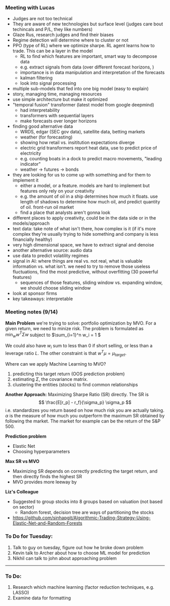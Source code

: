 ### Meeting with Lucas
* Judges are not too technical
* They are aware of new technologies but surface level (judges care bout techincals and P/L, they like numbers)
* Glaze Rus, research judges and find their biases
* Regime detection will determine where to cluster or not
* PPO (type of RL) where we optimize sharpe. RL agent learns how to trade. This
  can be a layer in the model
  * RL to find which features are important, smart way to decompose data
  * e.g. extract signals from data (over different forecast horizons, ) 
  * importance is in data manipulation and interpretation of the forecasts
  * kalman filtering
  * look into signal processing
* multiple sub-models that fed into one big model (easy to explain)
* story, managing time, managing resources
* use simple architecture but make it optimized
* "temporal fusion" transformer (latest model from google deepmind)
  * had interpretability
  * transformers with sequential layers
  * make forecasts over longer horizons
* finding good alternative data
  * WRDS, edgar (SEC gov data), satellite data, betting markets
  * weather (for forecasting)
  * showing how retail vs. insititution expectations diverge
  * electric grid transformers report heat data, use to predict price of
    electricity
  * e.g. counting boats in a dock to predict macro movements, "leading
    indicator"
  * weather -> futures -> bonds
* they are looking for us to come up with something and for them to implement it
  * either a model, or a feature. models are hard to implement but features only
    rely on your creativity
  * e.g. the amount of oil in a ship determines how much it floats. use length
    of shadows to determine how much oil, and predict quantity of oil. front-run
    oil market
  * find a place that analysts aren't gonna look
* different places to apply creativity, could be in the data side or in the
  models/approach
* text data: take note of what isn't there, how complex is it (if it's more
  complex they're usually trying to hide something and company is less
  financially healthy)
* very high dimensional space, we have to extract signal and denoise
* another alternative source: audio data
* use data to predict volatility regimes
* signal in AI: where things are real vs. not real, what is valuable information
  vs. what isn't. we need to try to remove those useless fluctuations, find the
  most predictive, without overfitting (30 powerful features)
  * sequences of those features, sliding window vs. expanding window, we should
    choose sliding window
* look at sponsor firms 
* key takeaways: interpretable



### Meeting notes (9/14)

**Main Problem** we're trying to solve: portfolio optimization by MVO. For a given
return, we need to minize risk. The problem is formulated as \
$\min_w w^T \Sigma w$ subject to 
$\sum_{i=1}^n w_i = 1 $

We could also have $w_i$
sum to less than 0 if short selling, or less than a leverage ratio $L$. The other constraint is that $w^T \mu = \mu_{target}$.

Where can we apply Machine Learning to MVO?
1. predicting this target return (OOS prediction problem)
2. estimating $\Sigma$, the covariance matrix. 
3. clustering the entities (stocks) to find common relationships

**Another Approach:** Maximizing Sharpe Ratio (SR) directly. The SR is 
$$
\frac{E[r_p] - r_f}{\sigma_p}  \sigma_p 
$$
i.e. standardizes you return based on how much risk you are actually taking.
$\alpha$ is the measure of how much you outperform the maximum SR obtained by
following the market. The market for example can be the return of the S&P 500.

**Prediction problem**
* Elastic Net
* Choosing hyperparameters

**Max SR vs MVO**
* Maximizing SR depends on correctly predicting the target return, and then
  directly finds the highest SR
* MVO provides more leeway by 

**Liz's Colleague**
* Suggested to group stocks into 8 groups based on valuation (not based on sector)
    * Random forest, decision tree are ways of partitioning the stocks
* https://github.com/sinhapgit/Algorithmic-Trading-Strategy-Using-Elastic-Net-and-Random-Forests



### To Do for Tuesday:
1. Talk to guy on tuesday, figure out how he broke down problem
2. Kevin talk to Archer about how to choose ML model for prediction
3. Nikhil can talk to john about approaching problem

---

### To Do:
1. Research which machine learning (factor reduction techniques, e.g. LASSO)
2. Examine data for formatting
